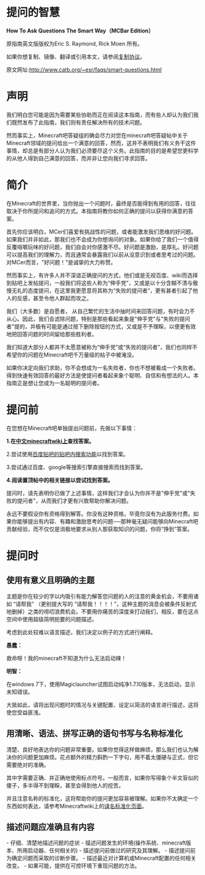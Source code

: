 提问的智慧
=============
<b>How To Ask Questions The Smart Way（MCBar Edition）</b>
<p>原指南英文版版权为Eric S. Raymond, Rick Moen 所有。</p>
<p>如果你想复制、镜像、翻译或引用本文，请参阅<a href="http://www.catb.org/~esr/copying.html" title="复制协议">复制协议</a>。</p>
<p>原文网址:<a href="http://www.catb.org/~esr/faqs/smart-questions.html" title="原文网址">http://www.catb.org/~esr/faqs/smart-questions.html</a></p>


声明
=============
我们明白您可能是因为需要某些协助而正在阅读这本指南，而有些人却认为我们我们既然发布了此指南，我们则有责任解决所有的技术问题。
<p>然而事实上，Minecraft吧答疑组的确会尽力对您在minecraft吧答疑帖中关于Minecraft领域的提问给出一个满意的回答，然而，这并不表明我们有义务干这件事情，却总是有部分人认为我们必须要尽这个义务。此指南的目的是希望您更科学的从他人得到自己满意的回答，而并非让您向我们寻求回答。</p>


简介
=============
在Minecraft的世界里，当你抛出一个问题时，最终是否能得到有用的回答，往往取决于你所提问和追问的方式。本指南将教你如何正确的提问以获得你满意的答案。
<p>首先你应该明白，MCer们喜爱有挑战性的问题，或者能激发我们思维的好问题。如果我们并非如此，那我们也不会成为你想询问的对象。如果你给了我们一个值得反覆咀嚼玩味的好问题，我们自会对你感激不尽。好问题是激励，是厚礼。好问题可以提高我们的理解力，而且通常会暴露我们以前从没意识到或者思考过的问题。对MCer而言，"好问题！"是诚挚的大力称赞。</p>
<p>然而事实上，有许多人并不深谙正确提问的方式，他们或是无视百度、wiki而选择到贴吧上发帖提问，一般我们将这些人称为“伸手党”，又或是以十分含糊不清与傲慢无礼的态度提问，在这里我更愿意将其称为“失败的提问者”，更有甚者引起了他人的反感，甚至令他人群起而攻之。</p>
<p>我们（大多数）是自愿者， 从自己繁忙的生活中抽时间来回答问题，有时会力不从心。因此，我们会滤除问题，特别是那些看起来象是"伸手党"与"失败的提问者"提的，并极有可能是通过按下删除按钮的方式，又或是不予理睬，以便更有效地把回答问题的时间留给那些胜利者。
<p>我们知道大部分人都并不太愿意被称为“伸手党”或“失败的提问者”，我们也同样不希望你的问题在Minecraft吧千万量级的帖子中被淹没。</p>
<p>如果你决定向我们求助，你不会想成为一名失败者，你也不想被看成一个失败者。得到快速有效回答的最好方法是使提问者看起来象个聪明、自信和有想法的人。本指南正是想让您成为一名聪明的提问者。</p>


提问前
=============
在您想在Minecraft吧单独提出问题前，先做以下事情：
<p><b>1.在<a href="http://minecraft-zh.gamepedia.com/index.php?title=Minecraft_Wiki&variant=zh" title="中文minecraftwiki">中文minecraftwiki上</a>查找答案。</b></p>
<p>2.尝试使用<a href="http://tieba.baidu.com/f/search/res?ie=utf-8&kw=minecraft&qw=" title="Minecraft吧内搜索">百度贴吧的贴吧内搜索功能</a>以找到答案。</p>
<p>3.尝试通过百度、google等搜索引擎直接搜索而找到答案。</p>
<p><b>4.阅读置顶帖中的相关链接以尝试找到答案。</b></p>
<p>提问时，请先表明你已做了上述事情，这样我们才会认为你并不是"伸手党"或"失败的提问者"，从而我们才更有兴致帮助你解决问题。</p>
<p>永远不要假设你有资格得到解答。你没有这种资格，毕竟你没有为此服务付费。如果你能够提出有内容、有趣和激励思考的问题──那种毫无疑问能够向Minecraft吧贡献经验，而不仅仅是消极地要求从别人那获取知识的问题，你将“挣到”答案。</p>


<h1>提问时</h1>
<h2>使用有意义且明确的主题</h2>
<p>主题是你在较少的字以内吸引有能力解答您问题的人的注意的黄金机会，不要用诸如 “请帮我” （更别提大写的 “请帮我！！！！”，这种主题的消息会被条件反射式地删掉）之类的唠叨浪费机会。不要用你痛苦的深度来打动我们，相反，要在这点空间中使用超级简明扼要的问题描述。</p>
<p>考虑到此处较难以语言描述，我们决定以例子的方式进行阐释。</p>
<b>愚蠢：</b>
<p>救命呀！我的minecraft不知道为什么无法启动辣！</p>
<b>明智：</b>
<p>在windows 7下，使用Magiclauncher试图启动纯净1.7.10版本，无法启动，显示未知错误。</p>
<p>大抵如此，请将出现问题时的情况与关键配置、设定以简洁的语言进行描述，这将使您受益匪浅。</p>


<h2>用清晰、语法、拼写正确的语句书写与名称标准化</h2>
<p>清楚、良好地表达你的问题非常重要。如果你觉得这样做麻烦，那么我们也认为解决你的问题更加麻烦。花点额外的精力斟酌一下字句，用不着太僵硬与正式，但它需要绝对的准确。</p>
<p>其中字需要正确、并正确地使用标点符号。一般而言，如果你写得象个半文盲似的傻子，多半得不到理睬，甚至会得到他人的挖苦。
<p>并且注意名称的标准化，这将帮助你的提问更加容易被理解。如果你不太确定一个东西如何表达，请参考Minecraftwiki上的<a href="http://minecraft-zh.gamepedia.com/Minecraft_Wiki:%E8%AF%91%E5%90%8D%E6%A0%87%E5%87%86%E5%8C%96" title="译名标准化页面">译名标准化页面</a>。</p>


<h2>描述问题应准确且有内容</h2>
-   仔细、清楚地描述问题的症状
-   描述问题发生的环境(操作系统、minecraft版本、所用启动器、任何相关的)
-   描述提问前做过的研究及其理解。
-   描述提问前为确定问题而采取的诊断步骤。
-   描述最近对计算机或Minecraft配置的任何相关改变。
-   如果可能，提供在可控环境下重现问题的方法。










